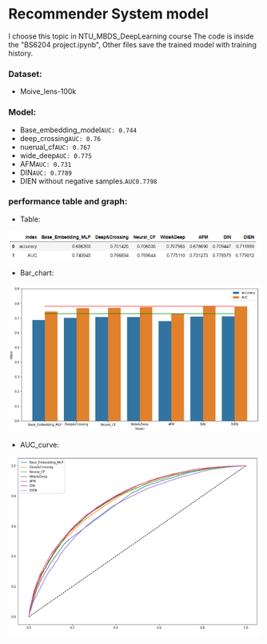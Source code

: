 # Recommender System model
I choose this topic in NTU_MBDS_DeepLearning course
The code is inside the "BS6204 project.ipynb", Other files save the trained model with training history.
### Dataset:
* Moive_lens-100k
### Model:
* Base_embedding_model```AUC: 0.744```
* deep_crossing```AUC: 0.76```
* nuerual_cf```AUC: 0.767```
* wide_deep```AUC: 0.775```
* AFM```AUC: 0.731```
* DIN```AUC: 0.7789```
* DIEN without negative samples.```AUC0.7798```
### performance table and graph:
* Table:

![Performance_table](https://github.com/Niyx52094/figures/blob/main/result_table.png)
* Bar_chart:

![Performance_graph](https://github.com/Niyx52094/figures/blob/main/result_graph.png)
* AUC_curve:

![AUC_curve](https://github.com/Niyx52094/figures/blob/main/AUC_curve.png)


 
